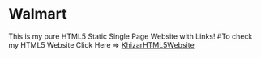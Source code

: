# Walmart
This is my pure HTML5 Static Single Page Website with Links!
#To check my HTML5 Website Click Here => [KhizarHTML5Website](http://khizarhtmlwebsite.surge.sh)
